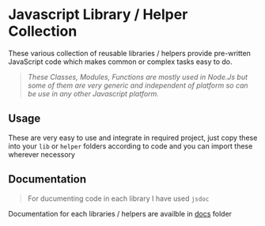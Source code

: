 # Javascript Library / Helper Collection

These various collection of reusable libraries / helpers provide pre-written JavaScript code which makes common or complex tasks easy to do.

>*These Classes, Modules, Functions are mostly used in Node.Js but some of them are very generic and independent of platform so can be use in any other Javascript platform.*

## Usage

These are very easy to use and integrate in required project, just copy these into your `lib` or `helper` folders according to code and you can import these wherever necessory

## Documentation

> For ducumenting code in each library I have used `jsdoc`

Documentation for each libraries / helpers are availble in [docs](docs/README.md) folder